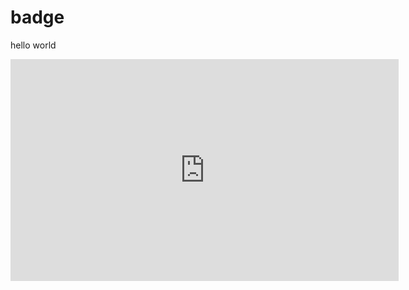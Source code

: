# badge

hello world

<iframe width="621" height="355" seamless frameborder="0" scrolling="no" src="https://docs.google.com/spreadsheets/d/e/2PACX-1vSJnYNyrWOeiUU2tlnKSLS8P-quXdG78fwPj2Yt2PQxOjnMMSZuckcjI6vK_r4LNA9thbLpEqPdS797/pubchart?oid=1270431574&amp;format=interactive"></iframe>
